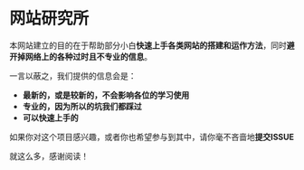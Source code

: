 # 网站研究所
本网站建立的目的在于帮助部分小白**快速上手各类网站的搭建和运作方法**，同时**避开掉网络上的各种过时且不专业的信息**。

一言以蔽之，我们提供的信息会是：
- **最新的，或是较新的，不会影响各位的学习使用**
- **专业的，因为所以的坑我们都踩过**
- **可以快速上手的**

如果你对这个项目感兴趣，或者你也希望参与到其中，请你毫不吝啬地**提交ISSUE**

就这么多，感谢阅读！
